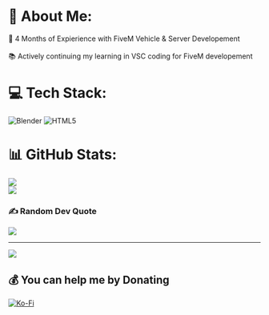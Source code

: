 # 💫 About Me:
🏫 4 Months of Expierience with FiveM Vehicle & Server Developement<br/><br>📚 Actively continuing my learning in VSC coding for FiveM developement<br/>


# 💻 Tech Stack:
![Blender](https://img.shields.io/badge/blender-%23F5792A.svg?style=for-the-badge&logo=blender&logoColor=white) ![HTML5](https://img.shields.io/badge/html5-%23E34F26.svg?style=for-the-badge&logo=html5&logoColor=white)
# 📊 GitHub Stats:
![](https://github-readme-stats.vercel.app/api?username=RoninDevelopment&theme=radical&hide_border=false&include_all_commits=false&count_private=false)<br/>
![](https://github-readme-streak-stats.herokuapp.com/?user=RoninDevelopment&theme=radical&hide_border=false)<br/>


### ✍️ Random Dev Quote
![](https://quotes-github-readme.vercel.app/api?type=horizontal&theme=radical)

---
[![](https://visitcount.itsvg.in/api?id=RoninDevelopment&icon=1&color=1)](https://visitcount.itsvg.in)

  ## 💰 You can help me by Donating
  [![Ko-Fi](https://img.shields.io/badge/Ko--fi-F16061?style=for-the-badge&logo=ko-fi&logoColor=white)](https://ko-fi.com/enzoronin) 

  
<!-- Proudly created with GPRM ( https://gprm.itsvg.in ) -->
